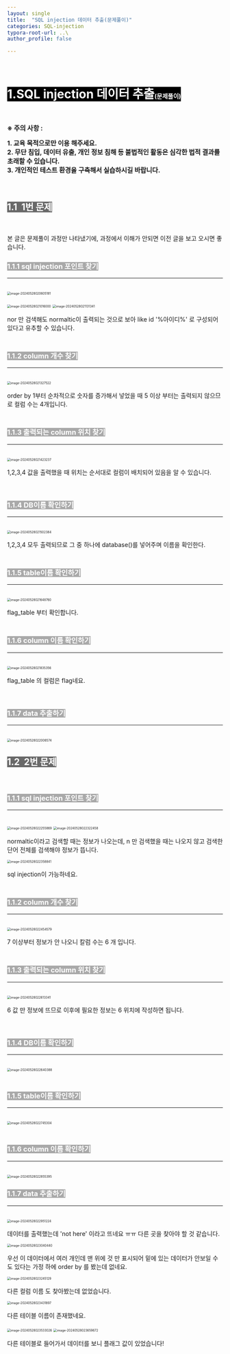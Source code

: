 ```yaml
---
layout: single
title:  "SQL injection 데이터 추출(문제풀이)"
categories: SQL-injection
typora-root-url: ..\
author_profile: false

---
```


<br>

# <span style="background:#000000; color:#ffffff">1.SQL injection 데이터 추출<span style="font-size:50%">(문제풀이)</span></span>

<br>

<span style='font-weight:bold; font-size:15px'> ※ 주의 사항 :</span>   

<span style='font-weight:bold; font-size:15px'>1. 교육 목적으로만 이용 해주세요.</span><br>
<span style='font-weight:bold; font-size:15px'>2. 무단 침입, 데이터 유출, 개인 정보 침해 등 불법적인 활동은 심각한 법적 결과를 초래할 수 있습니다.</span><br>
<span style='font-weight:bold; font-size:15px'>3.  개인적인 테스트 환경을 구축해서 실습하시길 바랍니다. </span>

<br>

## <span style="background:#696969; color:#ffffff">1.1  1번 문제</span>

<br>

본 글은 문제풀이 과정만 나타냈기에, 과정에서 이해가 안되면 이전 글을 보고 오시면 좋습니다.

### <span style="background:#A9A9A9; color:#ffffff">1.1.1 sql injection 포인트 찾기</span>

***

<br><img src="/images/2024-05-28-SQLinjection4/image-20240528020605181.png" alt="image-20240528020605181" style="zoom:50%;" />

<img src="/images/2024-05-28-SQLinjection4/image-20240528021016000.png" alt="image-20240528021016000" style="zoom:50%;" />

<img src="/images/2024-05-28-SQLinjection4/image-20240528021131341.png" alt="image-20240528021131341" style="zoom:50%;" />

nor 만 검색해도 normaltic이 출력되는 것으로 보아 like id  '%아이디%' 로 구성되어 있다고 유추할 수 있습니다.

### <br><span style="background:#A9A9A9; color:#ffffff">1.1.2 column 개수 찾기</span>

***

<br>

<img src="/images/2024-05-28-SQLinjection4/image-20240528021327522.png" alt="image-20240528021327522" style="zoom:50%;" />

order by 1부터 순차적으로 숫자를 증가해서 넣었을 때 5 이상 부터는 출력되지 않으므로 컬럼 수는 4개입니다.

### <br><span style="background:#A9A9A9; color:#ffffff">1.1.3 출력되는 column 위치 찾기</span>

***

<br>

<img src="/images/2024-05-28-SQLinjection4/image-20240528021423237.png" alt="image-20240528021423237" style="zoom:50%;" />

1,2,3,4 값을 출력했을 때 위치는 순서대로 컬럼이 배치되어 있음을 알 수 있습니다.

<br>

### <span style="background:#A9A9A9; color:#ffffff">1.1.4 DB이름 확인하기</span>

***

<br>

<img src="/images/2024-05-28-SQLinjection4/image-20240528021502384.png" alt="image-20240528021502384" style="zoom:50%;" />

1,2,3,4 모두 출력되므로 그 중 하나에 database()를 넣어주며 이름을 확인한다.

### <br><span style="background:#A9A9A9; color:#ffffff">1.1.5 table이름 확인하기</span>

***

<br>

<img src="/images/2024-05-28-SQLinjection4/image-20240528021648760.png" alt="image-20240528021648760" style="zoom:50%;" />

flag_table 부터 확인합니다.

### <br><span style="background:#A9A9A9; color:#ffffff">1.1.6 column 이름 확인하기</span>

***

<br>

<img src="/images/2024-05-28-SQLinjection4/image-20240528021835356.png" alt="image-20240528021835356" style="zoom:50%;" />

flag_table 의 컬럼은 flag네요.

<br>

### <span style="background:#A9A9A9; color:#ffffff">1.1.7 data 추출하기</span>

***



<br>

<img src="/images/2024-05-28-SQLinjection4/image-20240528022006574.png" alt="image-20240528022006574" style="zoom:50%;" />



<br>

## <span style="background:#696969; color:#ffffff">1.2  2번 문제</span>

<br>

### <span style="background:#A9A9A9; color:#ffffff">1.1.1 sql injection 포인트 찾기</span>

***

<br>

<img src="/images/2024-05-28-SQLinjection4/image-20240528022255869.png" alt="image-20240528022255869" style="zoom:50%;" />

<img src="/images/2024-05-28-SQLinjection4/image-20240528022322458.png" alt="image-20240528022322458" style="zoom:50%;" />

normaltic이라고 검색할 때는 정보가 나오는데, n 만 검색했을 때는 나오지 않고 검색한 단어 전체를 검색해야 정보가 뜹니다.

<img src="/images/2024-05-28-SQLinjection4/image-20240528022358841.png" alt="image-20240528022358841" style="zoom:50%;" />

sql injection이 가능하네요.

### <br><span style="background:#A9A9A9; color:#ffffff">1.1.2 column 개수 찾기</span>

***

<br>

<img src="/images/2024-05-28-SQLinjection4/image-20240528022454579.png" alt="image-20240528022454579" style="zoom:50%;" />

7 이상부터 정보가 안 나오니 칼럼 수는 6 개 입니다.

### <br><span style="background:#A9A9A9; color:#ffffff">1.1.3 출력되는 column 위치 찾기</span>

***

<br>

<img src="/images/2024-05-28-SQLinjection4/image-20240528022613341.png" alt="image-20240528022613341" style="zoom:50%;" />

6 값 만 정보에 뜨므로 이후에 필요한 정보는 6 위치에 작성하면 됩니다.

<br>

### <span style="background:#A9A9A9; color:#ffffff">1.1.4 DB이름 확인하기</span>

***

<br>

<img src="/images/2024-05-28-SQLinjection4/image-20240528022640388.png" alt="image-20240528022640388" style="zoom:50%;" />



### <br><span style="background:#A9A9A9; color:#ffffff">1.1.5 table이름 확인하기</span>

***

<br>

<img src="/images/2024-05-28-SQLinjection4/image-20240528022745304.png" alt="image-20240528022745304" style="zoom:50%;" />

### <br><span style="background:#A9A9A9; color:#ffffff">1.1.6 column 이름 확인하기</span>

***

<br>

<img src="/images/2024-05-28-SQLinjection4/image-20240528022855395.png" alt="image-20240528022855395" style="zoom:50%;" />

<br>

### <span style="background:#A9A9A9; color:#ffffff">1.1.7 data 추출하기</span>

***



<br>

<img src="/images/2024-05-28-SQLinjection4/image-20240528022951224.png" alt="image-20240528022951224" style="zoom:50%;" />

데이터를 출력했는데 'not here' 이라고 뜨네요 ㅠㅠ 다른 곳을 찾아야 할 것 같습니다.

<img src="/images/2024-05-28-SQLinjection4/image-20240528023040440.png" alt="image-20240528023040440" style="zoom:50%;" />

우선 이 데이터에서 여러 개인데 맨 위에 것 만 표시되어 밑에 있는 데이터가 안보일 수 도 있다는 가정 하에 order by 를 봤는데 없네요.

<img src="/images/2024-05-28-SQLinjection4/image-20240528023245129.png" alt="image-20240528023245129" style="zoom:50%;" />

다른 컬럼 이름 도 찾아봤는데 없었습니다.

<img src="/images/2024-05-28-SQLinjection4/image-20240528023431897.png" alt="image-20240528023431897" style="zoom:50%;" />

다른 테이블 이름이 존재했네요. 

<img src="/images/2024-05-28-SQLinjection4/image-20240528023533026.png" alt="image-20240528023533026" style="zoom:50%;" />



<img src="/images/2024-05-28-SQLinjection4/image-20240528023659672.png" alt="image-20240528023659672" style="zoom:50%;" />

다른 테이블로 들어가서 데이터를 보니 플래그 값이 있었습니다!